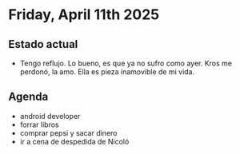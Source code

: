 # Friday, April 11th 2025

## Estado actual

- Tengo reflujo. Lo bueno, es que ya no sufro como ayer. Kros me perdonó, la amo. Ella es pieza inamovible de mi vida. 

## Agenda

- android developer
- forrar libros
- comprar pepsi y sacar dinero
- ir a cena de despedida de Nicoló